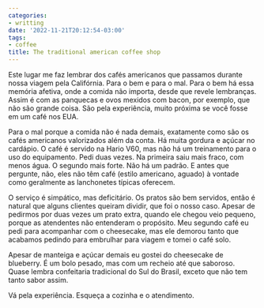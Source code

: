 ```yaml
---
categories:
- writting
date: '2022-11-21T20:12:54-03:00'
tags:
- coffee
title: The traditional american coffee shop
---
```


Este lugar me faz lembrar dos cafés americanos que passamos durante nossa viagem pela Califórnia. Para o bem e para o mal. Para o bem há essa memória afetiva, onde a comida não importa, desde que revele lembranças. Assim é com as panquecas e ovos mexidos com bacon, por exemplo, que não são grande coisa. São pela experiência, muito próxima se você fosse em um café nos EUA.

Para o mal porque a comida não é nada demais, exatamente como são os cafés americanos valorizados além da conta. Há muita gordura e açúcar no cardápio. O café é servido na Hario V60, mas não há um treinamento para o uso do equipamento. Pedi duas vezes. Na primeira saiu mais fraco, com menos água. O segundo mais forte. Não há um padrão. E antes que pergunte, não, eles não têm café (estilo americano, aguado) à vontade como geralmente as lanchonetes típicas oferecem.

O serviço é simpático, mas deficitário. Os pratos são bem servidos, então é natural que alguns clientes queiram dividir, que foi o nosso caso. Apesar de pedirmos por duas vezes um prato extra, quando ele chegou veio pequeno, porque as atendentes não entenderam o propósito. Meu segundo café eu pedi para acompanhar com o cheesecake, mas ele demorou tanto que acabamos pedindo para embrulhar para viagem e tomei o café solo.

Apesar de manteiga e açúcar demais eu gostei do cheesecake de blueberry. É um bolo pesado, mas com um recheio até que saboroso. Quase lembra confeitaria tradicional do Sul do Brasil, exceto que não tem tanto sabor assim.

Vá pela experiência. Esqueça a cozinha e o atendimento.

